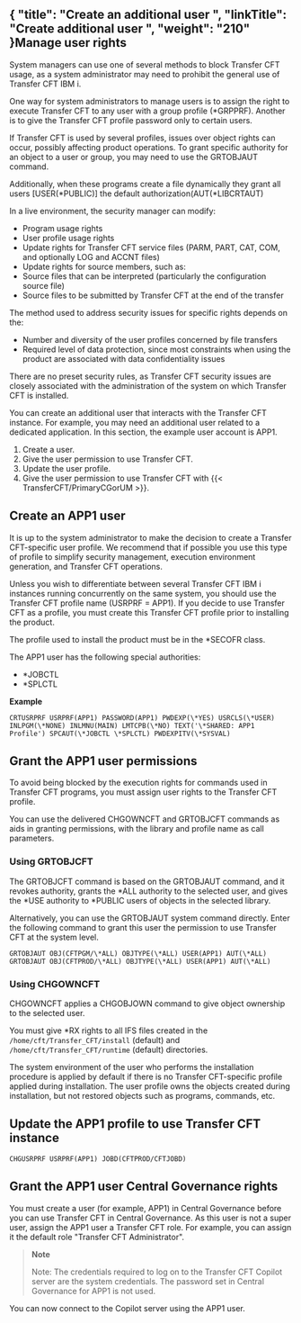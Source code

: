 {
    "title": "Create an additional user ",
    "linkTitle": "Create additional user ",
    "weight": "210"
}Manage user rights
------------------

System managers can use one of several methods to block Transfer CFT usage, as a system administrator may need to prohibit the general use of Transfer CFT IBM i.

<span id="kanchor16"></span>One way for system administrators to manage users is to assign the right to execute Transfer CFT to any user with a group profile (\*GRPPRF). Another is to give the Transfer CFT profile password only to certain users.

If Transfer CFT is used by several profiles, issues over object rights can occur, possibly affecting product operations. To grant specific authority for an object to a user or group, you may need to use the GRTOBJAUT command.

Additionally, when these programs create a file dynamically they grant all users [USER(\*PUBLIC)] the default authorization(AUT(\*LIBCRTAUT)

In a live environment, the security manager can modify:

- Program usage rights
- User profile usage rights
- Update rights for Transfer CFT service files (PARM, PART, CAT, COM, and optionally LOG and ACCNT files)
- Update rights for source members, such as:
- Source files that can be interpreted (particularly the configuration source file)
- Source files to be submitted by Transfer CFT at the end of the transfer

The method used to address security issues for specific rights depends on the:

- Number and diversity of the user profiles concerned by file transfers
- Required level of data protection, since most constraints when using the product are associated with data confidentiality issues

There are no preset security rules, as Transfer CFT security issues are closely associated with the administration of the system on which Transfer CFT is installed.

You can create an additional user that interacts with the Transfer CFT instance. For example, you may need an additional user related to a dedicated application. In this section, the example user account is APP1.

1. Create a user.
1. Give the user permission to use Transfer CFT.
1. Update the user profile.
1. Give the user permission to use Transfer CFT with {{< TransferCFT/PrimaryCGorUM  >}}.

Create an APP1 user
-------------------

It is up to the system administrator to make the decision to create a Transfer CFT-specific user profile. We recommend that if possible you use this type of profile to simplify security management, execution environment generation, and Transfer CFT operations.

Unless you wish to differentiate between several Transfer CFT IBM i instances running concurrently on the same system, you should use the Transfer CFT profile name (USRPRF = APP1). If you decide to use Transfer CFT as a profile, you must create this Transfer CFT profile prior to installing the product.

The profile used to install the product must be in the \*SECOFR class.

The APP1 user has the following special authorities:

- \*JOBCTL
- \*SPLCTL

****Example****

```
CRTUSRPRF USRPRF(APP1) PASSWORD(APP1) PWDEXP(\*YES) USRCLS(\*USER) INLPGM(\*NONE) INLMNU(MAIN) LMTCPB(\*NO) TEXT('\*SHARED: APP1 Profile') SPCAUT(\*JOBCTL \*SPLCTL) PWDEXPITV(\*SYSVAL)
```

Grant the APP1 user permissions
-------------------------------

To avoid being blocked by the execution rights for commands used in Transfer CFT programs, you must assign user rights to the Transfer CFT profile.

You can use the delivered CHGOWNCFT and GRTOBJCFT commands as aids in granting permissions, with the library and profile name as call parameters.

### Using GRTOBJCFT

The GRTOBJCFT command is based on the GRTOBJAUT command, and it revokes authority, grants the \*ALL authority to the selected user, and gives the \*USE authority to \*PUBLIC users of objects in the selected library.

Alternatively, you can use the GRTOBJAUT system command directly. Enter the following command to grant this user the permission to use Transfer CFT at the system level.

```
GRTOBJAUT OBJ(CFTPGM/\*ALL) OBJTYPE(\*ALL) USER(APP1) AUT(\*ALL)
GRTOBJAUT OBJ(CFTPROD/\*ALL) OBJTYPE(\*ALL) USER(APP1) AUT(\*ALL)
```

### Using CHGOWNCFT

CHGOWNCFT applies a CHGOBJOWN command to give object ownership to the selected user.

You must give \*RX rights to all IFS files created in the `/home/cft/Transfer_CFT/install` (default) and `/home/cft/Transfer_CFT/runtime` (default) directories.

The system environment of the user who performs the installation procedure is applied by default if there is no Transfer CFT-specific profile applied during installation. The user profile owns the objects created during installation, but not restored objects such as programs, commands, etc.

Update the APP1 profile to use Transfer CFT instance
----------------------------------------------------

```
CHGUSRPRF USRPRF(APP1) JOBD(CFTPROD/CFTJOBD)
```

Grant the APP1 user Central Governance rights
---------------------------------------------

You must create a user (for example, APP1) in Central Governance before you can use Transfer CFT in Central Governance. As this user is not a super user, assign the APP1 user a Transfer CFT role. For example, you can assign it the default role "Transfer CFT Administrator".

> **Note**
>
> Note: The credentials required to log on to the Transfer CFT Copilot server are the system credentials. The password set in Central Governance for APP1 is not used.

You can now connect to the Copilot server using the APP1 user.
